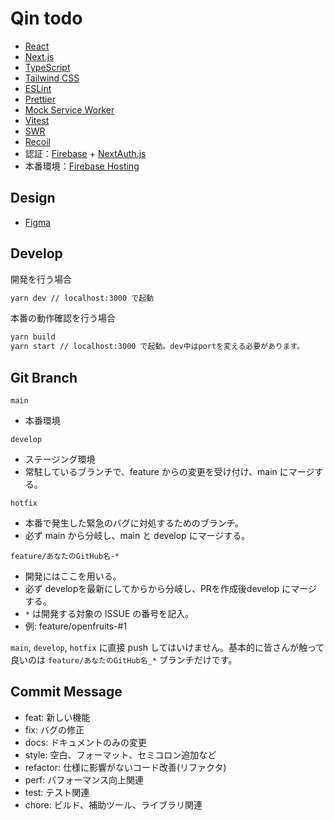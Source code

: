 # Qin todo

- [React](https://ja.reactjs.org/)
- [Next.js](https://nextjs.org/)
- [TypeScript](https://www.typescriptlang.org/)
- [Tailwind CSS](https://tailwindcss.com/)
- [ESLint](https://eslint.org/)
- [Prettier](https://prettier.io/)
- [Mock Service Worker](https://mswjs.io/)
- [Vitest](https://vitest.dev/)
- [SWR](https://swr.vercel.app/ja)
- [Recoil](https://recoiljs.org/)
- 認証：[Firebase](https://firebase.google.com/) + [NextAuth.js](https://next-auth.js.org/)
- 本番環境：[Firebase Hosting](https://firebase.google.com/docs/hosting?hl=ja)

## Design
- [Figma](https://www.figma.com/file/SNPCXNu0V6k6wHS4piYyS2/Qin-Todo?node-id=0%3A1)

## Develop

開発を行う場合

```bash
yarn dev // localhost:3000 で起動
```
本番の動作確認を行う場合

```bash
yarn build
yarn start // localhost:3000 で起動。dev中はportを変える必要があります。
```

## Git Branch

`main`

- 本番環境

`develop`

- ステージング環境
- 常駐しているブランチで、feature からの変更を受け付け、main にマージする。

`hotfix`

- 本番で発生した緊急のバグに対処するためのブランチ。
- 必ず main から分岐し、main と develop にマージする。

`feature/あなたのGitHub名-*`

- 開発にはここを用いる。
- 必ず developを最新にしてからから分岐し、PRを作成後develop にマージする。
- `*` は開発する対象の ISSUE の番号を記入。
- 例: feature/openfruits-#1

`main`, `develop`, `hotfix` に直接 push してはいけません。基本的に皆さんが触って良いのは `feature/あなたのGitHub名_*` ブランチだけです。

## Commit Message

- feat: 新しい機能
- fix: バグの修正
- docs: ドキュメントのみの変更
- style: 空白、フォーマット、セミコロン追加など
- refactor: 仕様に影響がないコード改善(リファクタ)
- perf: パフォーマンス向上関連
- test: テスト関連
- chore: ビルド、補助ツール、ライブラリ関連

